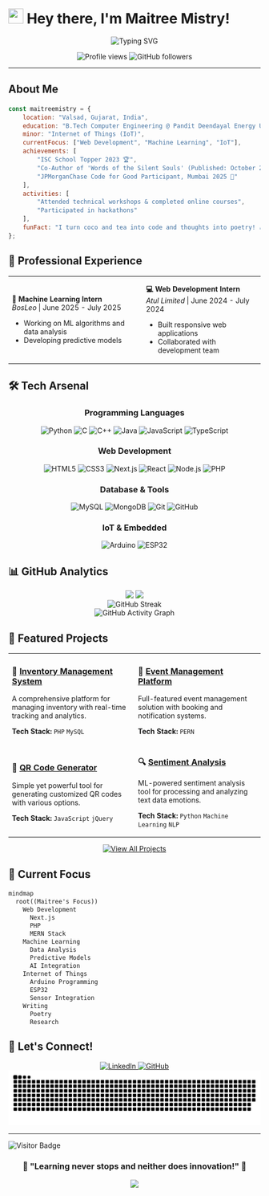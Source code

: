 # <img src="https://raw.githubusercontent.com/MartinHeinz/MartinHeinz/master/wave.gif" width="30px" height="30px" /> Hey there, I'm Maitree Mistry!

<div align="center">
  <img src="https://readme-typing-svg.herokuapp.com?font=Fira+Code&size=22&duration=3000&pause=1000&color=6AD3F0&center=true&vCenter=true&width=600&lines=Computer+Engineering+Student;Web+Development+Enthusiast;IoT+Explorer;Poet;Always+Learning+Something+New!" alt="Typing SVG" />
</div>

<p align="center">
  <img src="https://komarev.com/ghpvc/?username=maitreemistry&label=Profile%20views&color=0e75b6&style=flat" alt="Profile views" />
  <img src="https://img.shields.io/github/followers/maitreemistry?label=Followers&style=social" alt="GitHub followers" />
</p>

---

## About Me

```javascript
const maitreemistry = {
    location: "Valsad, Gujarat, India",
    education: "B.Tech Computer Engineering @ Pandit Deendayal Energy University (2023-2027)",
    minor: "Internet of Things (IoT)",
    currentFocus: ["Web Development", "Machine Learning", "IoT"],
    achievements: [
        "ISC School Topper 2023 🏆",
        "Co-Author of 'Words of the Silent Souls' (Published: October 2024) 📖",
        "JPMorganChase Code for Good Participant, Mumbai 2025 💼"
    ],
    activities: [
        "Attended technical workshops & completed online courses",
        "Participated in hackathons"
    ],
    funFact: "I turn coco and tea into code and thoughts into poetry! ☕️✍️"
};
```

## 💼 Professional Experience

<table>
<tr>
<td>

**🔬 Machine Learning Intern**  
*BosLeo* | June 2025 - July 2025  
- Working on ML algorithms and data analysis
- Developing predictive models

</td>
<td>

**💻 Web Development Intern**  
*Atul Limited* | June 2024 - July 2024  
- Built responsive web applications
- Collaborated with development team

</td>
</tr>
</table>

## 🛠️ Tech Arsenal

<div align="center">

### Programming Languages
![Python](https://img.shields.io/badge/Python-3776AB?style=for-the-badge&logo=python&logoColor=white)
![C](https://img.shields.io/badge/C-00599C?style=for-the-badge&logo=c&logoColor=white)
![C++](https://img.shields.io/badge/C++-00599C?style=for-the-badge&logo=c%2B%2B&logoColor=white)
![Java](https://img.shields.io/badge/Java-ED8B00?style=for-the-badge&logo=java&logoColor=white)
![JavaScript](https://img.shields.io/badge/JavaScript-F7DF1E?style=for-the-badge&logo=javascript&logoColor=black)
![TypeScript](https://img.shields.io/badge/TypeScript-007ACC?style=for-the-badge&logo=typescript&logoColor=white)

### Web Development
![HTML5](https://img.shields.io/badge/HTML5-E34F26?style=for-the-badge&logo=html5&logoColor=white)
![CSS3](https://img.shields.io/badge/CSS3-1572B6?style=for-the-badge&logo=css3&logoColor=white)
![Next.js](https://img.shields.io/badge/Next.js-000000?style=for-the-badge&logo=nextdotjs&logoColor=white)
![React](https://img.shields.io/badge/React-20232A?style=for-the-badge&logo=react&logoColor=61DAFB)
![Node.js](https://img.shields.io/badge/Node.js-43853D?style=for-the-badge&logo=node.js&logoColor=white)
![PHP](https://img.shields.io/badge/PHP-777BB4?style=for-the-badge&logo=php&logoColor=white)

### Database & Tools
![MySQL](https://img.shields.io/badge/MySQL-00000F?style=for-the-badge&logo=mysql&logoColor=white)
![MongoDB](https://img.shields.io/badge/MongoDB-4EA94B?style=for-the-badge&logo=mongodb&logoColor=white)
![Git](https://img.shields.io/badge/Git-F05032?style=for-the-badge&logo=git&logoColor=white)
![GitHub](https://img.shields.io/badge/GitHub-100000?style=for-the-badge&logo=github&logoColor=white)

### IoT & Embedded
![Arduino](https://img.shields.io/badge/Arduino-00979D?style=for-the-badge&logo=Arduino&logoColor=white)
![ESP32](https://img.shields.io/badge/ESP32-000000?style=for-the-badge&logo=Espressif&logoColor=white)

</div>

## 📊 GitHub Analytics

<div align="center">
  <img height="180em" src="https://github-readme-stats.vercel.app/api?username=maitreemistry&show_icons=true&theme=tokyonight&include_all_commits=true&count_private=true"/>
  <img height="180em" src="https://github-readme-stats.vercel.app/api/top-langs/?username=maitreemistry&layout=compact&langs_count=8&theme=tokyonight"/>
</div>

<div align="center">
  <img src="https://github-readme-streak-stats.herokuapp.com/?user=maitreemistry&theme=tokyonight" alt="GitHub Streak" />
</div>

<div align="center">
  <img src="https://github-readme-activity-graph.vercel.app/graph?username=maitreemistry&theme=tokyo-night&bg_color=1a1b27&color=70a5fd&line=bf91f3&point=38bdae&area=true&hide_border=true" alt="GitHub Activity Graph" />
</div>

## 🚀 Featured Projects

<div align="center">
<table>
<tr>
<td width="50%">

### 🏪 [Inventory Management System](https://github.com/maitreemistry/inventory-management-system)
A comprehensive platform for managing inventory with real-time tracking and analytics.

**Tech Stack:** `PHP` `MySQL`

</td>
<td width="50%">

### 🎉 [Event Management Platform](https://github.com/maitreemistry/event-management-platform) 
Full-featured event management solution with booking and notification systems.

**Tech Stack:** `PERN`

</td>
</tr>
<tr>
<td width="50%">

### 📱 [QR Code Generator](https://github.com/maitreemistry/qr-code-generator)
Simple yet powerful tool for generating customized QR codes with various options.

**Tech Stack:** `JavaScript` `jQuery`

</td>
<td width="50%">

### 🔍 [Sentiment Analysis](https://github.com/maitreemistry/sentiment-analysis-python)
ML-powered sentiment analysis tool for processing and analyzing text data emotions.

**Tech Stack:** `Python` `Machine Learning` `NLP`

</td>
</tr>
</table>
</div>

<div align="center">
  <a href="https://github.com/maitreemistry?tab=repositories">
    <img src="https://img.shields.io/badge/View%20All%20Projects-000000?style=for-the-badge&logo=github&logoColor=white" alt="View All Projects" />
  </a>
</div>



## 🎯 Current Focus

```mermaid
mindmap
  root((Maitree's Focus))
    Web Development
      Next.js 
      PHP
      MERN Stack
    Machine Learning
      Data Analysis
      Predictive Models
      AI Integration
    Internet of Things
      Arduino Programming
      ESP32 
      Sensor Integration
    Writing
      Poetry
      Research
```

## 🌟 Let's Connect!

<div align="center">
  <a href="https://www.linkedin.com/in/maitree-mistry-1927392b8">
    <img src="https://img.shields.io/badge/LinkedIn-0077B5?style=for-the-badge&logo=linkedin&logoColor=white" alt="LinkedIn" />
  </a>
  <a href="https://github.com/maitreemistry">
    <img src="https://img.shields.io/badge/GitHub-100000?style=for-the-badge&logo=github&logoColor=white" alt="GitHub" />
  </a>
</div>

<div align="center">
  <img src="https://raw.githubusercontent.com/platane/platane/output/github-contribution-grid-snake-dark.svg" alt="Snake Animation" />
</div>


---
<img src="https://visitor-badge.laobi.icu/badge?page_id=maitreemistry.maitreemistry" alt="Visitor Badge" />

<div align="center">
    <h3>💫 "Learning never stops and neither does innovation!" 💫</h3>
  <img src="https://capsule-render.vercel.app/api?type=waving&color=gradient&height=100&section=footer&fontSize=16&fontAlignY=65&descAlign=50" />
</div>
